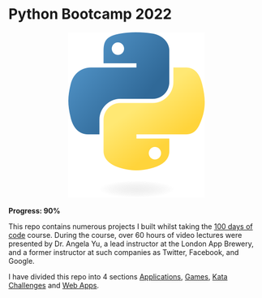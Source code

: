 # Python Bootcamp 2022

<p align="center">
  <img src="python-logo.png" />
</p>

**Progress: 90%**

This repo contains numerous projects I built whilst taking the [100 days of code](https://www.udemy.com/course/100-days-of-code/) course. During the course, over 60 hours of video lectures were presented by Dr. Angela Yu, a lead instructor at the London App Brewery, and a former instructor at such companies as Twitter, Facebook, and Google.

I have divided this repo into 4 sections [Applications](https://github.com/Steven-Klavins/Python-Bootcamp-2022/tree/main/Applications), [Games](https://github.com/Steven-Klavins/Python-Bootcamp-2022/tree/main/Games), [Kata Challenges](https://github.com/Steven-Klavins/Python-Bootcamp-2022/tree/main/Kata%20Challenges) and [Web Apps](https://github.com/Steven-Klavins/Python-Bootcamp-2022/tree/main/Web%20Apps). 



